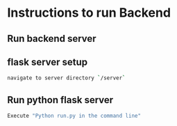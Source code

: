 # Instructions to run Backend 

## Run backend server

## flask server setup

```sh
navigate to server directory `/server`
```

## Run python flask server
```sh
Execute "Python run.py in the command line"
```

